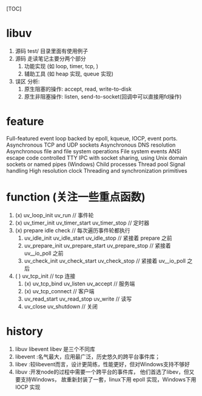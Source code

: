 [TOC]
# libuv
1. 源码 test/ 目录里面有使用例子
2. 源码 走读笔记主要分两个部分
    1. 功能实现 (如 loop, timer, tcp,  )
    2. 辅助工具 (如 heap 实现, queue 实现)
3. 误区 分析:
    1. 原生阻塞的操作: accept, read, write-to-disk
    2. 原生非阻塞操作: listen, send-to-socket(回调中可以直接用fd操作)

# feature
Full-featured event loop backed by epoll, kqueue, IOCP, event ports.
Asynchronous TCP and UDP sockets
Asynchronous DNS resolution
Asynchronous file and file system operations
File system events
ANSI escape code controlled TTY
IPC with socket sharing, using Unix domain sockets or named pipes (Windows)
Child processes
Thread pool
Signal handling
High resolution clock
Threading and synchronization primitives

# function (关注一些重点函数)
1. (x) uv_loop_init uv_run                              // 事件轮
2. (x) uv_timer_init uv_timer_start uv_timer_stop       // 定时器
3. (x) prepare idle check                               // 每次遍历事件轮都执行
    1. uv_idle_init    uv_idle_start    uv_idle_stop    // 紧接着 prepare 之前
    2. uv_prepare_init uv_prepare_start uv_prepare_stop // 紧接着 uv__io_poll 之前
    3. uv_check_init   uv_check_start   uv_check_stop   // 紧接着 uv__io_poll 之后
4. ( ) uv_tcp_init                                      // tcp 连接
    1. (x) uv_tcp_bind uv_listen uv_accept              // 服务端
    2. (x) uv_tcp_connect                               // 客户端
    3. uv_read_start uv_read_stop uv_write              // 读写
    4. uv_close uv_shutdown                             // 关闭

# history
1. libuv libevent libev 是三个不同库
2. libevent :名气最大，应用最广泛，历史悠久的跨平台事件库；
3. libev :较libevent而言，设计更简练，性能更好，但对Windows支持不够好
4. libuv :开发node的过程中需要一个跨平台的事件库，
       他们首选了libev，但又要支持Windows，
       故重新封装了一套，linux下用 epoll 实现，Windows下用 IOCP 实现